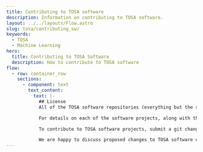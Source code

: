 ```yaml
---
title: Contributing to TOSA software
description: Information on contributing to TOSA software.
layout: ../../layouts/Flow.astro
slug: tosa/contributing_sw/
keywords:
  - TOSA
  - Machine Learning
hero:
  title: Contributing to TOSA Software
  description: How to contribute to TOSA software
flow:
  - row: container_row
    sections:
      - component: text
        text_content:
          text: |-
            ## License
            All of the TOSA software repositories (everything but the specification) is licensed under the Apache-2 license with LLVM exceptions where needed.

            For details on each of the software projects, along with their git locations, see [TOSA software](/tosa/software.html)

            To contribute to TOSA software projects, submit a git change for review on the MLPlatform gerrit server [https://review.mlplatform.org](https://review.mlplatform.org).

            We are happy to discuss proposed changes to TOSA software on the [TOSA discourse](https://discuss.mlplatform.org/c/Discussion-of-the-TOSA-specification/).
---
```

